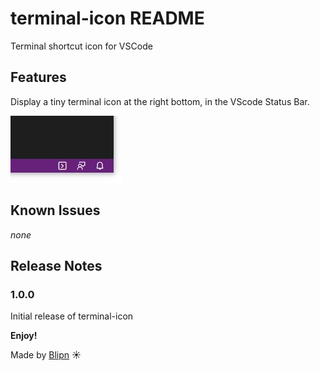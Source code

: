 # terminal-icon README

Terminal shortcut icon for VSCode

## Features

Display a tiny terminal icon at the right bottom, in the VScode Status Bar.

![feature](images/screen.jpg)

## Known Issues

*none*

## Release Notes

### 1.0.0

Initial release of terminal-icon

**Enjoy!**

Made by [Blipn](https://blipn.fr) ☀ 
